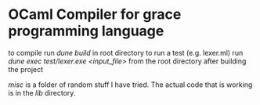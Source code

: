 # OCaml Compiler for grace programming language

to compile run _dune build_ in root directory
to run a test (e.g. lexer.ml) run _dune exec test/lexer.exe <input_file>_ from the root directory after building the project

_misc_ is a folder of random stuff I have tried.
The actual code that is working is in the _lib_ directory.
